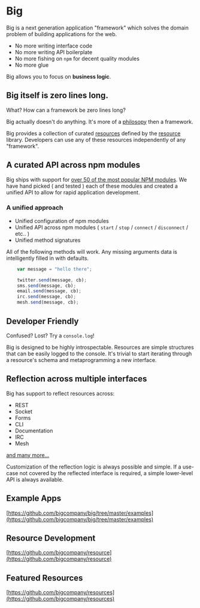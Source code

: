 # Big

Big is a next generation application "framework" which solves the domain problem of building applications for the web.

 - No more writing interface code
 - No more writing API boilerplate
 - No more fishing on `npm` for decent quality modules
 - No more glue

Big allows you to focus on **business logic**.

## Big itself is zero lines long. 

What? How can a framework be zero lines long?

Big actually doesn't do anything. It's more of a [philosopy](http://big.vc/mission) then a framework.

Big provides a collection of curated [resources](http://github.com/bigcompany/resources) defined by the [resource](http://github.com/bigcompany/resource) library. Developers can use any of these resources independently of any "framework".



## A curated API across npm modules

Big ships with support for [over 50 of the most popular NPM modules](https://github.com/bigcompany/resources). We have hand picked ( and tested ) each of these modules and created a unified API to allow for rapid application development.

### A unified approach 


 - Unified configuration of npm modules
 - Unified API across npm modules ( `start` / `stop` / `connect` / `disconnect` / etc.. )
 - Unified method signatures

All of the following methods will work. Any missing arguments data is intelligently filled in with defaults.

``` js
    var message = "hello there";

    twitter.send(message, cb);
    sms.send(message, cb);
    email.send(message, cb);
    irc.send(message, cb);
    mesh.send(message, cb);
```

## Developer Friendly

Confused? Lost? Try a `console.log`!

Big is designed to be highly introspectable. Resources are simple structures that can be easily logged to the console. It's trivial to start iterating through a resource's schema and metaprogramming a new interface.


## Reflection across multiple interfaces

Big has support to reflect resources across:

 - REST
 - Socket
 - Forms
 - CLI
 - Documentation
 - IRC
 - Mesh

[and many more...](http://github.com/bigcompany/resources/)

Customization of the reflection logic is always possible and simple. If a use-case not covered by the reflected interface is required, a simple lower-level API is always available.

## Example Apps

[https://github.com/bigcompany/big/tree/master/examples](https://github.com/bigcompany/big/tree/master/examples)


## Resource Development

[https://github.com/bigcompany/resource](https://github.com/bigcompany/resource)

## Featured Resources

[https://github.com/bigcompany/resources](https://github.com/bigcompany/resources)